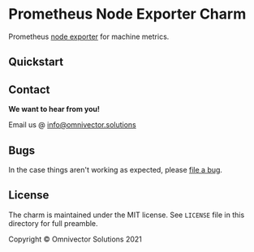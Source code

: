 # Prometheus Node Exporter Charm

Prometheus [node exporter](https://github.com/prometheus/node_exporter) for
machine metrics.

## Quickstart



## Contact

**We want to hear from you!**

Email us @ [info@omnivector.solutions](mailto:info@omnivector.solutions)

## Bugs

In the case things aren't working as expected, please
[file a bug](https://github.com/omnivector-solutions/charm-prometheus-node-exporter/issues).

## License

The charm is maintained under the MIT license. See `LICENSE` file in this
directory for full preamble.

Copyright &copy; Omnivector Solutions 2021
